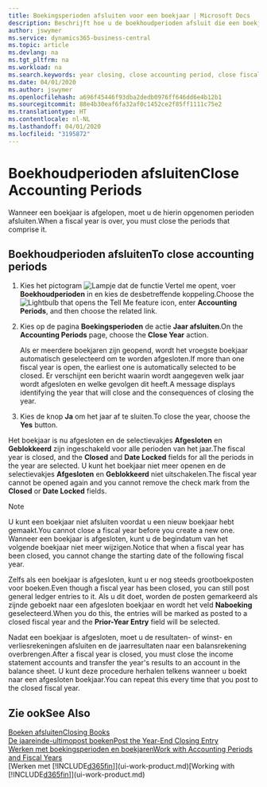 ```yaml
---
title: Boekingsperioden afsluiten voor een boekjaar | Microsoft Docs
description: Beschrijft hoe u de boekhoudperioden afsluit die een boekjaar vormen.
author: jswymer
ms.service: dynamics365-business-central
ms.topic: article
ms.devlang: na
ms.tgt_pltfrm: na
ms.workload: na
ms.search.keywords: year closing, close accounting period, close fiscal year, bank account detailed trial balance
ms.date: 04/01/2020
ms.author: jswymer
ms.openlocfilehash: a696f45446f93dba2dedb0976ff646dd6e4b12b1
ms.sourcegitcommit: 88e4b30eaf6fa32af0c1452ce2f85ff1111c75e2
ms.translationtype: HT
ms.contentlocale: nl-NL
ms.lasthandoff: 04/01/2020
ms.locfileid: "3195872"
---
```

# <a name="close-accounting-periods"></a><span data-ttu-id="6a595-103">Boekhoudperioden afsluiten</span><span class="sxs-lookup"><span data-stu-id="6a595-103">Close Accounting Periods</span></span>
<span data-ttu-id="6a595-104">Wanneer een boekjaar is afgelopen, moet u de hierin opgenomen perioden afsluiten.</span><span class="sxs-lookup"><span data-stu-id="6a595-104">When a fiscal year is over, you must close the periods that comprise it.</span></span>

## <a name="to-close-accounting-periods"></a><span data-ttu-id="6a595-105">Boekhoudperioden afsluiten</span><span class="sxs-lookup"><span data-stu-id="6a595-105">To close accounting periods</span></span>
1. <span data-ttu-id="6a595-106">Kies het pictogram ![Lampje dat de functie Vertel me opent](media/ui-search/search_small.png "Vertel me wat u wilt doen"), voer **Boekhoudperioden** in en kies de desbetreffende koppeling.</span><span class="sxs-lookup"><span data-stu-id="6a595-106">Choose the ![Lightbulb that opens the Tell Me feature](media/ui-search/search_small.png "Tell me what you want to do") icon, enter **Accounting Periods**, and then choose the related link.</span></span>
2. <span data-ttu-id="6a595-107">Kies op de pagina **Boekingsperioden** de actie **Jaar afsluiten**.</span><span class="sxs-lookup"><span data-stu-id="6a595-107">On the **Accounting Periods** page, choose the **Close Year** action.</span></span>

    <span data-ttu-id="6a595-108">Als er meerdere boekjaren zijn geopend, wordt het vroegste boekjaar automatisch geselecteerd om te worden afgesloten.</span><span class="sxs-lookup"><span data-stu-id="6a595-108">If more than one fiscal year is open, the earliest one is automatically selected to be closed.</span></span> <span data-ttu-id="6a595-109">Er verschijnt een bericht waarin wordt aangegeven welk jaar wordt afgesloten en welke gevolgen dit heeft.</span><span class="sxs-lookup"><span data-stu-id="6a595-109">A message displays identifying the year that will close and the consequences of closing the year.</span></span>
3. <span data-ttu-id="6a595-110">Kies de knop **Ja** om het jaar af te sluiten.</span><span class="sxs-lookup"><span data-stu-id="6a595-110">To close the year, choose the **Yes** button.</span></span>

<span data-ttu-id="6a595-111">Het boekjaar is nu afgesloten en de selectievakjes **Afgesloten** en **Geblokkeerd** zijn ingeschakeld voor alle perioden van het jaar.</span><span class="sxs-lookup"><span data-stu-id="6a595-111">The fiscal year is closed, and the **Closed** and **Date Locked** fields for all the periods in the year are selected.</span></span> <span data-ttu-id="6a595-112">U kunt het boekjaar niet meer openen en de selectievakjes **Afgesloten** en **Geblokkeerd** niet uitschakelen.</span><span class="sxs-lookup"><span data-stu-id="6a595-112">The fiscal year cannot be opened again and you cannot remove the check mark from the **Closed** or **Date Locked** fields.</span></span>

> [!NOTE]  
>   <span data-ttu-id="6a595-113">U kunt een boekjaar niet afsluiten voordat u een nieuw boekjaar hebt gemaakt.</span><span class="sxs-lookup"><span data-stu-id="6a595-113">You cannot close a fiscal year before you create a new one.</span></span> <span data-ttu-id="6a595-114">Wanneer een boekjaar is afgesloten, kunt u de begindatum van het volgende boekjaar niet meer wijzigen.</span><span class="sxs-lookup"><span data-stu-id="6a595-114">Notice that when a fiscal year has been closed, you cannot change the starting date of the following fiscal year.</span></span>

<span data-ttu-id="6a595-115">Zelfs als een boekjaar is afgesloten, kunt u er nog steeds grootboekposten voor boeken.</span><span class="sxs-lookup"><span data-stu-id="6a595-115">Even though a fiscal year has been closed, you can still post general ledger entries to it.</span></span> <span data-ttu-id="6a595-116">Als u dit doet, worden de posten gemarkeerd als zijnde geboekt naar een afgesloten boekjaar en wordt het veld **Naboeking** geselecteerd.</span><span class="sxs-lookup"><span data-stu-id="6a595-116">When you do this, the entries will be marked as posted to a closed fiscal year and the **Prior-Year Entry** field will be selected.</span></span>

<span data-ttu-id="6a595-117">Nadat een boekjaar is afgesloten, moet u de resultaten- of winst- en verliesrekeningen afsluiten en de jaarresultaten naar een balansrekening overbrengen.</span><span class="sxs-lookup"><span data-stu-id="6a595-117">After a fiscal year is closed, you must close the income statement accounts and transfer the year's results to an account in the balance sheet.</span></span> <span data-ttu-id="6a595-118">U kunt deze procedure herhalen telkens wanneer u boekt naar een afgesloten boekjaar.</span><span class="sxs-lookup"><span data-stu-id="6a595-118">You can repeat this every time that you post to the closed fiscal year.</span></span>

## <a name="see-also"></a><span data-ttu-id="6a595-119">Zie ook</span><span class="sxs-lookup"><span data-stu-id="6a595-119">See Also</span></span>

[<span data-ttu-id="6a595-120">Boeken afsluiten</span><span class="sxs-lookup"><span data-stu-id="6a595-120">Closing Books</span></span>](year-close-books.md)  
[<span data-ttu-id="6a595-121">De jaareinde-ultimopost boeken</span><span class="sxs-lookup"><span data-stu-id="6a595-121">Post the Year-End Closing Entry</span></span>](year-how-post-year-end-close-entry.md)  
[<span data-ttu-id="6a595-122">Werken met boekingsperioden en boekjaren</span><span class="sxs-lookup"><span data-stu-id="6a595-122">Work with Accounting Periods and Fiscal Years</span></span>](finance-accounting-periods-and-fiscal-years.md)  
<span data-ttu-id="6a595-123">[Werken met [!INCLUDE[d365fin](includes/d365fin_md.md)]](ui-work-product.md)</span><span class="sxs-lookup"><span data-stu-id="6a595-123">[Working with [!INCLUDE[d365fin](includes/d365fin_md.md)]](ui-work-product.md)</span></span>
